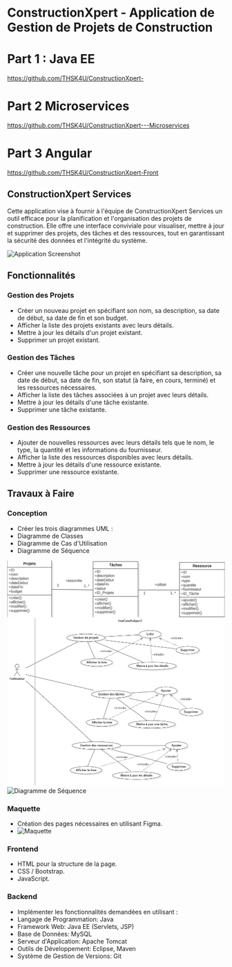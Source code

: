 # ConstructionXpert - Application de Gestion de Projets de Construction

# Part 1 : Java EE
https://github.com/THSK4U/ConstructionXpert-
# Part 2 Microservices
https://github.com/THSK4U/ConstructionXpert---Microservices
# Part 3 Angular
https://github.com/THSK4U/ConstructionXpert-Front

## ConstructionXpert Services
Cette application vise à fournir à l'équipe de ConstructionXpert Services un outil efficace pour la planification et l'organisation des projets de construction. Elle offre une interface conviviale pour visualiser, mettre à jour et supprimer des projets, des tâches et des ressources, tout en garantissant la sécurité des données et l'intégrité du système.

![Application Screenshot](https://maghreb.simplonline.co/_next/image?url=https%3A%2F%2Fsimplonline-v3-prod.s3.eu-west-3.amazonaws.com%2Fmedia%2Fimage%2Fjpg%2F8678865-664766cb6ff27135800827.jpg&w=1280&q=75)

## Fonctionnalités

### Gestion des Projets
- Créer un nouveau projet en spécifiant son nom, sa description, sa date de début, sa date de fin et son budget.
- Afficher la liste des projets existants avec leurs détails.
- Mettre à jour les détails d'un projet existant.
- Supprimer un projet existant.

### Gestion des Tâches
- Créer une nouvelle tâche pour un projet en spécifiant sa description, sa date de début, sa date de fin, son statut (à faire, en cours, terminé) et les ressources nécessaires.
- Afficher la liste des tâches associées à un projet avec leurs détails.
- Mettre à jour les détails d'une tâche existante.
- Supprimer une tâche existante.

### Gestion des Ressources
- Ajouter de nouvelles ressources avec leurs détails tels que le nom, le type, la quantité et les informations du fournisseur.
- Afficher la liste des ressources disponibles avec leurs détails.
- Mettre à jour les détails d'une ressource existante.
- Supprimer une ressource existante.

## Travaux à Faire

### Conception
- Créer les trois diagrammes UML :
 - Diagramme de Classes
 - Diagramme de Cas d'Utilisation
 - Diagramme de Séquence
   
![Diagramme de Classes](https://github.com/THSK4U/ConstructionXpert-/blob/main/UML/Diagramme%20de%20Classes.png)
![Diagramme de Cas d'Utilisation](https://raw.githubusercontent.com/THSK4U/ConstructionXpert-/main/UML/Diagramme%20de%20Cas%20d'Utilisation.png)
![Diagramme de Séquence](https://raw.githubusercontent.com/THSK4U/ConstructionXpert-/main/UML/Diagramme%20de%20S%C3%A9quence.png)


### Maquette
- Création des pages nécessaires en utilisant Figma.
- 
  ![Maquette](https://mrkzgulfup.com/uploads/171677635556151.png)

### Frontend
- HTML pour la structure de la page.
- CSS / Bootstrap.
- JavaScript.

### Backend
- Implémenter les fonctionnalités demandées en utilisant :
 - Langage de Programmation: Java
 - Framework Web: Java EE (Servlets, JSP)
 - Base de Données: MySQL
 - Serveur d'Application: Apache Tomcat
- Outils de Développement: Eclipse, Maven
- Système de Gestion de Versions: Git
